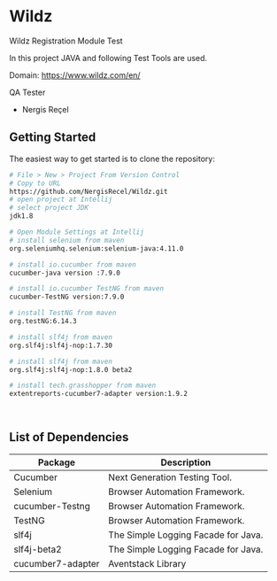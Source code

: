 # Wildz

Wildz Registration Module Test

In this project JAVA and following Test Tools are used.

Domain: https://www.wildz.com/en/

QA Tester
- Nergis Reçel 


Getting Started
---------------

The easiest way to get started is to clone the repository:

```bash
# File > New > Project From Version Control 
# Copy to URL
https://github.com/NergisRecel/Wildz.git
# open project at Intellij
# select project JDK
jdk1.8

# Open Module Settings at Intellij
# install selenium from maven
org.seleniumhq.selenium:selenium-java:4.11.0

# install io.cucumber from maven
cucumber-java version :7.9.0

# install io.cucumber TestNG from maven
cucumber-TestNG version:7.9.0

# install TestNG from maven
org.testNG:6.14.3

# install slf4j from maven
org.slf4j:slf4j-nop:1.7.30

# install slf4j from maven
org.slf4j:slf4j-nop:1.8.0 beta2

# install tech.grasshopper from maven
extentreports-cucumber7-adapter version:1.9.2

 
```

List of Dependencies
----------------

| Package                 | Description                         |
|-------------------------|-------------------------------------|
| Cucumber                | Next Generation Testing Tool.       |
| Selenium                | Browser Automation Framework.       |
| cucumber-Testng         | Browser Automation Framework.       |
| TestNG                  | Browser Automation Framework.       |
| slf4j                   | The Simple Logging Facade for Java. | 
| slf4j-beta2             | The Simple Logging Facade for Java. |
| cucumber7-adapter       | Aventstack Library                  |